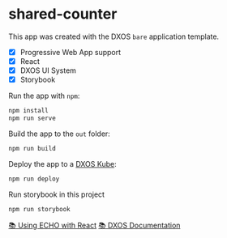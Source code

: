 # shared-counter

This app was created with the DXOS `bare` application template.

- [x] Progressive Web App support
- [x] React
- [x] DXOS UI System
- [x] Storybook

Run the app with `npm`:

```bash
npm install
npm run serve
```

Build the app to the `out` folder:

```bash
npm run build
```

Deploy the app to a [DXOS Kube](https://docs.dxos.org/guide/kube):

```bash
npm run deploy
```

Run storybook in this project

```bash
npm run storybook
```

[📚 Using ECHO with React](https://docs.dxos.org/guide/react)
[📚 DXOS Documentation](https://docs.dxos.org)
